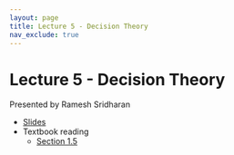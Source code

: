 ```yaml
---
layout: page
title: Lecture 5 - Decision Theory
nav_exclude: true
---
```


# Lecture 5 - Decision Theory

Presented by Ramesh Sridharan

- [Slides](https://docs.google.com/presentation/d/15eIhsCnEOAJHS85W2PKipeJ0CCQV_oYRAaktEeL6n70/edit?usp=sharing)
- Textbook reading
  - [Section 1.5](https://data102.org/ds-102-book/content/chapters/01/05_decision_theory.html)

